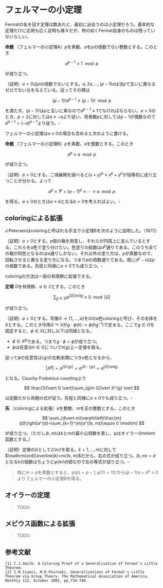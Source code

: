 
# フェルマーの小定理

Fermatの名を冠す定理は数あれど、最初に出会うのは小定理だろう。基本的な定理だけに応用も広く証明も様々だが、例の如くFermat自身のものは残っていないらしい。

__命題__ （フェルマーの小定理A）$p$を素数、$a$を$p$の倍数でない整数とする。このとき

$$
a^{p-1}\equiv 1\mod p
$$

が成り立つ。

（証明）$a\gt 0$は$p$の倍数でないとする。$a, 2a, \dotsc, (p-1)a$は法$p$で互いに異なるゼロでない元を与えている。従ってその積は

$$
(p-1)!a^{p-1}\equiv (p-1)!\mod{p}
$$

を満たす。$(p-1)!$は$p$と互いに素なので$a^{p-1}\equiv 1$でなければならない。$a\lt 0$のとき、$p=2$に対しては$a\equiv -a$より従い、奇素数$p$に対しては$p-1$が偶数なので$a^{p-1}=(-a)^{p-1}$より従う。$\square$

フェルマーの小定理は$a\equiv 0$の場合も含めると次のように書ける。

__命題__ （フェルマーの小定理B）$p$を素数、$a$を整数とする。このとき

$$
a^{p}\equiv a\mod p
$$

が成り立つ。

（証明）$a\gt 0$とする。二項展開を調べると$(x+y)^{p}\equiv x^{p}+y^{p}$が恒等的に成り立つことが分かる。よって

$$
a^{p}\equiv 1^{p}+(a-1)^{p}\equiv\dotsb\equiv a\mod{p}
$$

を得る。$a\le 0$のときは$a\equiv b$となる$b\gt 0$を考えればよい。$\square$




## coloringによる拡張

J.Petersenはcoloringと呼ばれる手法で小定理Bを次のように証明した。（1872）

（証明）$a\gt 0$とする。$p$個の箱を用意し、それらが円周上に並んでいるとする。これらを$a$色で塗り分けたい。色塗りの総数は$a^{p}$通りである。このうち全ての箱が同色となるのは$a$通りしかない。それ以外の塗り方は、$p$が素数なので、回転させると異なる塗り方になる。つまり$p$の倍数通りである。故に$a^{p}-a$は$p$の倍数である。先程と同様に$a\le 0$でも成り立つ。$\square$

coloringの方法は一般の有限群に拡張できる。

__定理__ $G$を有限群、$a\in\mathbb{Z}$とする。このとき

$$
\sum_{g\in G}a^{\vert G \vert/\mathrm{ord}g}\equiv 0\mod{\vert G \vert}
$$

が成り立つ。

（証明）$a\gt 0$とする。写像$G\rightarrow\lbrace 1, \dotsc, a \rbrace$を$G$の$a$色coloringと呼び、その全体を$X$とする。このとき作用$G\curvearrowright X$が$g\cdot\phi(h):=\phi(hg^{-1})$で定まる。ここで$g\in G$を固定すると、$\phi\in X$に対し以下は同値となる。

- $\phi\in X^{g}$である。つまり$g\cdot\phi=\phi$が成り立つ。
- $\phi$は任意の$h\in G$について$h\langle g \rangle$上一定値を取る。

従って$\phi$の任意性は$\langle g \rangle$の左剰余類につき$a$色となるから、

$$
\vert X^{g} \vert=a^{\vert G/\langle g \rangle \vert}=a^{(G : \langle g \rangle)}=a^{\vert G \vert/\mathrm{ord}g}
$$

となる。Cauchy-Frobenius countingより

$$
\frac{1}{\vert G \vert}\sum_{g\in G}\vert X^{g} \vert
$$

は定数だから命題の式が従う。先程と同様に$a\le 0$でも成り立つ。$\square$

__系__ （coloringによる拡張）$a$を整数、$m$を正の整数とする。このとき

$$
\sum_{d\vert m}\varphi\left(\frac{m}{d}\right)a^{d}=\sum_{k=1}^{m}a^{(k, m)}\equiv 0 \mod{m}
$$

が成り立つ。（ただし$(k, m)$は$k$と$m$の最小公倍数を表し、$\varphi$はオイラーのtotient函数とする。）

（証明）定理の$G$として$\mathbb{Z}/m\mathbb{Z}$を取る。$k=1, \dotsc, m$に対して$\mathrm{ord}\overline{k}=m/(k, m)$だから、右の式が成り立つ。$(k, m)=d$となる$k$の個数はちょうど$\varphi(m/d)$個なので左の等式が成り立つ。$\square$

> 特に$m=p$を素数とすると、$\varphi(p)=p-1, \varphi(1)=1$だから$(p-1)a+a^{p}\equiv 0$よりフェルマーの小定理Bを得る。




## オイラーの定理

> TODO:



## メビウス函数による拡張

> TODO:






<!--


# ニュートン多項式が満たす性質
対称式というものは厄介な存在で、出会った時はその重要性に気付かず、後で忘失して後悔する人も多いのではないだろうか（自分だけかも）。そういえば「基本対称式で全ての対称式が書き下せる」という定理は「知ってるようで知らない命題」の一つかもしれない。Newton多項式に関する性質もその一つである。

** 命題 **
$\theta\_{1}, \dotsc, \theta\_{D}$に対し$s\_{i}:=\theta\_{1}^{i}+\dotsb+\theta\_{D}^{i}$と置く。また多項式$P(x)$及び$a\_{1}, \dotsc, a\_{D}$を

<center>$\begin{align*} P(x) &:=(x-\theta_{1})\dotsm (x-\theta_{D}) \\ &=x^{D}-a_{1}x^{D-1}-\dotsb-a_{D-1}x-a_{D} \end{align*}$</center>

により定める。このとき$k>D$に対して$a\_{k}=0$と定めれば、任意の$n$に対して

<center>$s_{n}=a_{1}s_{n-1}+\dotsb+a_{n-1}s_{1}+na_{n}$</center>

が成り立つ。

$s\_{n}$のことを$n$次ニュートン多項式という。上記はこの漸化式を与えているとみなすことができる。

（証明）$n=D$のとき、$P(\theta\_{1})=\dotsb=P(\theta\_{D})=0$より、$D$本の式を足し合わせることで

<center>$s_{D}-a_{1}s_{D-1}-\dotsb-a_{D-1}s_{1}-Da_{D}=0$</center>

を得る。よって正しい。実は示すのはこれだけでよい。

$D\lt n$のときは変数を増やして今の結果を用いる。

<center>$\begin{align*} Q(x) &=(x-\theta_{1})\dotsm(x-\theta_{D})(x-\theta_{D+1})\dotsm(x-\theta_{n}) \\ &=x^{n}-b_{1}x^{n-1}-\dotsm-b_{n} \end{align*}$</center>

とおくと、$t\_{i}:=\theta\_{1}^{i}+\dotsb+\theta\_{D}^{i}+\theta\_{D+1}^{i}+\dotsb+\theta\_{n}^{i}$に対して

<center>$t_{n}-b_{1}t_{n-1}-\dotsb-b_{n-1}t_{1}-nb_{n}=0$</center>

が成り立つ。ここで$\theta\_{D+1}=\dotsb=\theta\_{n}=0$を代入すれば$t\_{i}=s\_{i}, b\_{i}=a\_{i}$を得るので、命題の式が成り立つことが分かる。

$D\gt n$のときは$s\_{n}-a\_{1}s\_{n-1}-\dotsb-s\_{n-1}s\_{1}$と$na\_{n}$を比較して一致を示す。両方とも$\lbrace \theta\_{i} \rbrace$に関して$n$次の項のみを持ち、任意の項$\theta\_{i\_{1}}\dotsm\theta\_{i\_{n}}$に対して係数を調べれば、現れない$\theta\_{j}$に$0$を代入することで上の場合に帰着できる。これが一致することは既に示したので全体としても一致し、結局$s\_{n}-a\_{1}s\_{n-1}-\dotsb-s\_{n-1}s\_{1}=na\_{n}$を得る。$\square$

（複素解析を用いた証明）複素変数$z$を導入して少し計算すれば、適当な領域で次の等式を得る。

<center>$\displaystyle D+\sum_{n=1}^{\infty}s_{n}z^{n}=\sum_{j=1}^{D}\frac{1}{1-\theta_{j}z}=\frac{P^{\prime}(z^{-1})}{zP(z^{-1})}.$</center>

右辺の分母を掃って

<center>$\displaystyle \begin{align*} \left( D+\sum_{n=1}^{\infty}s_{n}z^{n}\right)& \left( 1-a_{1}z-a_{2}z^{2}-\dotsb-a_{D}z^{D}\right) \\ &=D-(D-1)a_{1}z-(D-2)a_{2}z^{2}-\dotsb-2a_{D-2}z^{D-2}-a_{D-1}z^{D-1} \end{align*}$</center>

を得る。あとは$z^{n}$の係数を比較すれば良い。実際$n\gt D$のとき$s\_{n}-a\_{1}s\_{n-1}-\dotsb-a\_{D}s\_{n-D}=0$となるが、$k>D$で$a\_{k}=0$より命題の式を得る。$n=D$のときは$s\_{D}-a\_{1}s\_{D-1}-\dotsb-a\_{D-1}s\_{1}-Da\_{D}=0$を得る。$n\lt D$のときは左辺が$s\_{n}-a\_{1}s\_{n-1}-\dotsb-a\_{n-1}s\_{1}-Da\_{n}$となるが、右辺は$-(D-n)a\_{n}$なのでやはり正しい。$\square$

# Partition-coloring

$a\_{1}, a\_{2}, a\_{3}, \dotsc$は自然数とする。これらはパレットを表していて、$j$番目のパレットには$a\_{j}$色がある。次に$n$個の箱を用意し、先ほどと同様に円周上に並べておく。これらを色で塗り分けたいのだが、少し条件を加える。箱の間に区切り（partition）を置き、その間に$j$個の箱が並ぶなら$j$番目のパレットから一色を選び、その色でその$j$個の箱を塗る。つまり$a\_{j}$通りの選択肢がある。このルールの下での色塗り（$n$-ptn-colと呼ぶことにする）の総数を$s^{\ast}\_{n}$と置く。

** 定理 **
$s^{\ast}\_{n}$は

<center>$s^{\ast}_{n}=a_{1}s^{\ast}_{n-1}+\dotsb+a_{n-1}s^{\ast}_{1}+na_{n}$</center>

及び

<center>$\displaystyle \sum_{d\vert n}s^{\ast}_{d}\mu\left(\frac{n}{d}\right)\equiv 0\mod n$</center>

を満たす。

（証明）箱に$B\_{0}, \dotsc, B\_{n-1}$とラベルを貼る。$B\_{0}$から数えて一番最初の区割りを$B\_{t}, \dotsc, B\_{t+u-1}$とする。この$u$個の箱を除くと、$u\lt n$なら$(n-u)$-ptn-colに帰着できる。また逆に$n-u$個の場合から$u$個の箱を（最初の区切りに）挿入することで$n$-ptn-colを作れる。この対応は一対一なので、$u=n$の場合（$na\_{n}$通りの色分け方（区切り位置もあるので$n$倍されている））も入れて漸化式を作ると

<center>$\displaystyle s^{\ast}_{n}=\sum_{u=1}^{n-1}a_{u}s^{\ast}_{n-u}+na_{n}$</center>

を得る。これは一つ目の式である。

次に$r\_{n}$を$n$-ptn-colで、自明な回転を除き全て異なる塗り方になるものの総数とする。この定義から$r\_{n}$が$n$の倍数であることは直ぐわかる。$n$-ptn-colは、$d\vert n$に対し$d$回転で初めて同じ塗り方になるものを含むが、これらは自明な回転を除き全て異なる塗り方になる$d$-ptn-colを$\frac{n}{d}$回繰り返すことで得られるため、その総数は$r\_{d}$個である。よって

<center>$\displaystyle s^{\ast}_{n}=\sum_{d\vert n}r_{d}$</center>

が成り立つ。ここで$\mathrm{M\ddot{o}bius}$の反転公式を用いると、二番目の式

<center>$\displaystyle r_{n}=\sum_{d\vert n}s^{\ast}_{d}\mu\left(\frac{n}{d}\right)\equiv 0 \mod n$</center>

を得る。$\square$

反転公式様様である。

# 一般化されたフェルマーの小定理

さて、$s\_{n}$及び$s^{\ast}\_{n}$の漸化式を見比べると、$a\_{i}\gt 0$なら$s\_{n}=s^{\ast}\_{n}$であることが分かる。更に

<center>$\displaystyle \sum_{d\vert n}s_{d}\mu\left(\frac{n}{d}\right)\equiv 0\mod n$</center>

も直ちに従う。一般の$a\_{i}$に対しては$a\_{i}=a\_{i}^{+}-k\_{i}n, a\_{i}^{+}\gt 0$と置けば、$a\_{i}^{+}$に対する結果より従う。この結果は始めに表で挙げた式を含んでいる。

    -->

## 参考文献
    [1] C.J.Smith. A Coloring Proof of a Generalisation of Fermat's Little Theorem.
    [2] I.M.Isaacs, M.R.Pournaki. Generalizations of Fermat's Little Theorem via Group Theory. The Mathematical Association of America, Monthly 112, October 2005, pp.734-740.
